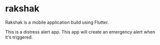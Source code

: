 # rakshak

Rakshak is a mobile application build using Flutter.

This is a distress alert app. This app will create an emergency alert when it's triggered.


